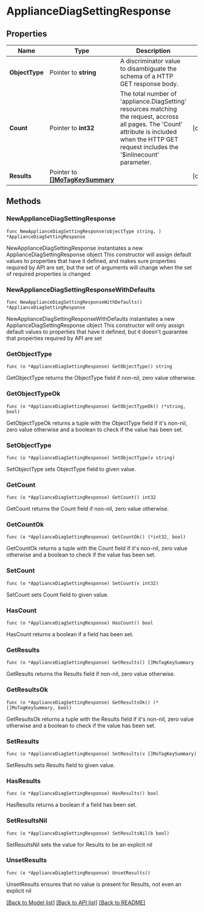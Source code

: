 # ApplianceDiagSettingResponse

## Properties

Name | Type | Description | Notes
------------ | ------------- | ------------- | -------------
**ObjectType** | Pointer to **string** | A discriminator value to disambiguate the schema of a HTTP GET response body. | 
**Count** | Pointer to **int32** | The total number of &#39;appliance.DiagSetting&#39; resources matching the request, accross all pages. The &#39;Count&#39; attribute is included when the HTTP GET request includes the &#39;$inlinecount&#39; parameter. | [optional] 
**Results** | Pointer to [**[]MoTagKeySummary**](MoTagKeySummary.md) |  | [optional] 

## Methods

### NewApplianceDiagSettingResponse

`func NewApplianceDiagSettingResponse(objectType string, ) *ApplianceDiagSettingResponse`

NewApplianceDiagSettingResponse instantiates a new ApplianceDiagSettingResponse object
This constructor will assign default values to properties that have it defined,
and makes sure properties required by API are set, but the set of arguments
will change when the set of required properties is changed

### NewApplianceDiagSettingResponseWithDefaults

`func NewApplianceDiagSettingResponseWithDefaults() *ApplianceDiagSettingResponse`

NewApplianceDiagSettingResponseWithDefaults instantiates a new ApplianceDiagSettingResponse object
This constructor will only assign default values to properties that have it defined,
but it doesn't guarantee that properties required by API are set

### GetObjectType

`func (o *ApplianceDiagSettingResponse) GetObjectType() string`

GetObjectType returns the ObjectType field if non-nil, zero value otherwise.

### GetObjectTypeOk

`func (o *ApplianceDiagSettingResponse) GetObjectTypeOk() (*string, bool)`

GetObjectTypeOk returns a tuple with the ObjectType field if it's non-nil, zero value otherwise
and a boolean to check if the value has been set.

### SetObjectType

`func (o *ApplianceDiagSettingResponse) SetObjectType(v string)`

SetObjectType sets ObjectType field to given value.


### GetCount

`func (o *ApplianceDiagSettingResponse) GetCount() int32`

GetCount returns the Count field if non-nil, zero value otherwise.

### GetCountOk

`func (o *ApplianceDiagSettingResponse) GetCountOk() (*int32, bool)`

GetCountOk returns a tuple with the Count field if it's non-nil, zero value otherwise
and a boolean to check if the value has been set.

### SetCount

`func (o *ApplianceDiagSettingResponse) SetCount(v int32)`

SetCount sets Count field to given value.

### HasCount

`func (o *ApplianceDiagSettingResponse) HasCount() bool`

HasCount returns a boolean if a field has been set.

### GetResults

`func (o *ApplianceDiagSettingResponse) GetResults() []MoTagKeySummary`

GetResults returns the Results field if non-nil, zero value otherwise.

### GetResultsOk

`func (o *ApplianceDiagSettingResponse) GetResultsOk() (*[]MoTagKeySummary, bool)`

GetResultsOk returns a tuple with the Results field if it's non-nil, zero value otherwise
and a boolean to check if the value has been set.

### SetResults

`func (o *ApplianceDiagSettingResponse) SetResults(v []MoTagKeySummary)`

SetResults sets Results field to given value.

### HasResults

`func (o *ApplianceDiagSettingResponse) HasResults() bool`

HasResults returns a boolean if a field has been set.

### SetResultsNil

`func (o *ApplianceDiagSettingResponse) SetResultsNil(b bool)`

 SetResultsNil sets the value for Results to be an explicit nil

### UnsetResults
`func (o *ApplianceDiagSettingResponse) UnsetResults()`

UnsetResults ensures that no value is present for Results, not even an explicit nil

[[Back to Model list]](../README.md#documentation-for-models) [[Back to API list]](../README.md#documentation-for-api-endpoints) [[Back to README]](../README.md)


